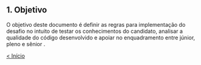## 1. Objetivo

O objetivo deste documento é definir as regras para implementação do desafio no intuito de testar  os conhecimentos do candidato, analisar a qualidade do código desenvolvido e apoiar no  enquadramento entre júnior, pleno e sênior .

[< Início](../../README.md)
